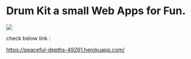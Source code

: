 
# Drum Kit a small Web Apps for Fun.

![](https://forthebadge.com/images/badges/made-with-javascript.svg)

check below link : 

https://peaceful-depths-49261.herokuapp.com/
